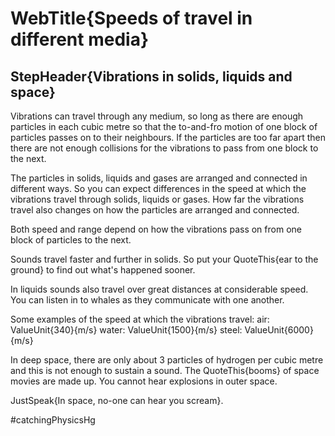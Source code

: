 # WebTitle{Speeds of travel in different media}

## StepHeader{Vibrations in solids, liquids and space}

Vibrations can travel through any medium, so long as there are enough particles in each cubic metre so that the to-and-fro motion of one block of particles passes on to their neighbours. If the particles are too far apart then there are not enough collisions for the vibrations to pass from one block to the next.

The particles in solids, liquids and gases are arranged and connected in different ways.  So you can expect differences in the speed at which the vibrations travel through  solids, liquids or gases. How far the vibrations travel also changes on how the particles are arranged and connected.
 
Both speed and range depend on how the vibrations pass on from one block of particles to the next.

Sounds travel faster and further in solids. So put your QuoteThis{ear to the ground} to find out what's happened sooner.

In liquids sounds also travel over great distances at considerable speed. You can listen in to whales as they communicate with one another.

Some examples of the speed at which the vibrations travel:
air: ValueUnit{340}{m/s}
water: ValueUnit{1500}{m/s}
steel: ValueUnit{6000}{m/s}

In deep space, there are only about 3 particles of hydrogen per cubic metre and this is not enough to sustain a sound. The QuoteThis{booms} of space movies are made up. You cannot hear explosions in outer space.

JustSpeak{In space, no-one can hear you scream}.




#catchingPhysicsHg